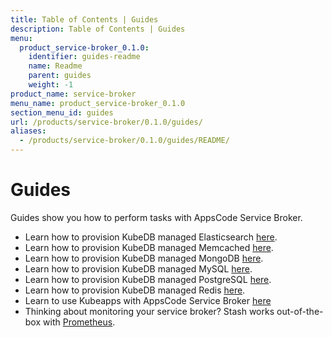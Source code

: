 ```yaml
---
title: Table of Contents | Guides
description: Table of Contents | Guides
menu:
  product_service-broker_0.1.0:
    identifier: guides-readme
    name: Readme
    parent: guides
    weight: -1
product_name: service-broker
menu_name: product_service-broker_0.1.0
section_menu_id: guides
url: /products/service-broker/0.1.0/guides/
aliases:
  - /products/service-broker/0.1.0/guides/README/
---
```

# Guides

Guides show you how to perform tasks with AppsCode Service Broker.

- Learn how to provision KubeDB managed Elasticsearch [here](/docs/guides/kubedb/elasticsearch.md).
- Learn how to provision KubeDB managed Memcached [here](/docs/guides/kubedb/memcached.md).
- Learn how to provision KubeDB managed MongoDB [here](/docs/guides/kubedb/mongodb.md).
- Learn how to provision KubeDB managed MySQL [here](/docs/guides/kubedb/mysql.md).
- Learn how to provision KubeDB managed PostgreSQL [here](/docs/guides/kubedb/postgres.md).
- Learn how to provision KubeDB managed Redis [here](/docs/guides/kubedb/redis.md).
- Learn to use Kubeapps with AppsCode Service Broker [here](/docs/guides/kubeapps.md)
- Thinking about monitoring your service broker? Stash works out-of-the-box with [Prometheus](/docs/guides/monitoring/overview.md).
